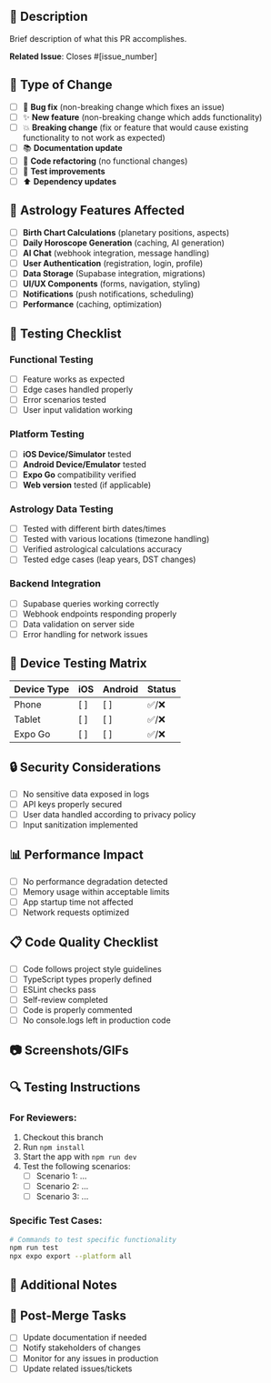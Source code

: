 ## 🎯 Description
Brief description of what this PR accomplishes.

**Related Issue**: Closes #[issue_number]

## 🔄 Type of Change
- [ ] 🐛 **Bug fix** (non-breaking change which fixes an issue)
- [ ] ✨ **New feature** (non-breaking change which adds functionality)
- [ ] 💥 **Breaking change** (fix or feature that would cause existing functionality to not work as expected)
- [ ] 📚 **Documentation update**
- [ ] 🧹 **Code refactoring** (no functional changes)
- [ ] 🧪 **Test improvements**
- [ ] ⬆️ **Dependency updates**

## 🔮 Astrology Features Affected
- [ ] **Birth Chart Calculations** (planetary positions, aspects)
- [ ] **Daily Horoscope Generation** (caching, AI generation)
- [ ] **AI Chat** (webhook integration, message handling)
- [ ] **User Authentication** (registration, login, profile)
- [ ] **Data Storage** (Supabase integration, migrations)
- [ ] **UI/UX Components** (forms, navigation, styling)
- [ ] **Notifications** (push notifications, scheduling)
- [ ] **Performance** (caching, optimization)

## 🧪 Testing Checklist
### Functional Testing
- [ ] Feature works as expected
- [ ] Edge cases handled properly
- [ ] Error scenarios tested
- [ ] User input validation working

### Platform Testing
- [ ] **iOS Device/Simulator** tested
- [ ] **Android Device/Emulator** tested
- [ ] **Expo Go** compatibility verified
- [ ] **Web version** tested (if applicable)

### Astrology Data Testing
- [ ] Tested with different birth dates/times
- [ ] Tested with various locations (timezone handling)
- [ ] Verified astrological calculations accuracy
- [ ] Tested edge cases (leap years, DST changes)

### Backend Integration
- [ ] Supabase queries working correctly
- [ ] Webhook endpoints responding properly
- [ ] Data validation on server side
- [ ] Error handling for network issues

## 📱 Device Testing Matrix
| Device Type | iOS | Android | Status |
|-------------|-----|---------|--------|
| Phone       | [ ] | [ ]     | ✅/❌   |
| Tablet      | [ ] | [ ]     | ✅/❌   |
| Expo Go     | [ ] | [ ]     | ✅/❌   |

## 🔒 Security Considerations
- [ ] No sensitive data exposed in logs
- [ ] API keys properly secured
- [ ] User data handled according to privacy policy
- [ ] Input sanitization implemented

## 📊 Performance Impact
- [ ] No performance degradation detected
- [ ] Memory usage within acceptable limits
- [ ] App startup time not affected
- [ ] Network requests optimized

## 📋 Code Quality Checklist
- [ ] Code follows project style guidelines
- [ ] TypeScript types properly defined
- [ ] ESLint checks pass
- [ ] Self-review completed
- [ ] Code is properly commented
- [ ] No console.logs left in production code

## 📷 Screenshots/GIFs
<!-- Add screenshots or GIFs showing the changes -->

## 🔍 Testing Instructions
### For Reviewers:
1. Checkout this branch
2. Run `npm install` 
3. Start the app with `npm run dev`
4. Test the following scenarios:
   - [ ] Scenario 1: ...
   - [ ] Scenario 2: ...
   - [ ] Scenario 3: ...

### Specific Test Cases:
```bash
# Commands to test specific functionality
npm run test
npx expo export --platform all
```

## 📝 Additional Notes
<!-- Any additional information that reviewers should know -->

## 🎯 Post-Merge Tasks
- [ ] Update documentation if needed
- [ ] Notify stakeholders of changes
- [ ] Monitor for any issues in production
- [ ] Update related issues/tickets
